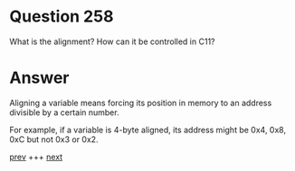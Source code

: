 
# Question 258



What is the alignment? How can it be controlled in C11?


# Answer



Aligning a variable means forcing its position in memory to an address 
divisible by a certain number.

For example, if a variable is 4-byte aligned, its address might be 0x4, 0x8, 0xC but
not 0x3 or 0x2.


[prev](257.md) +++ [next](259.md)
